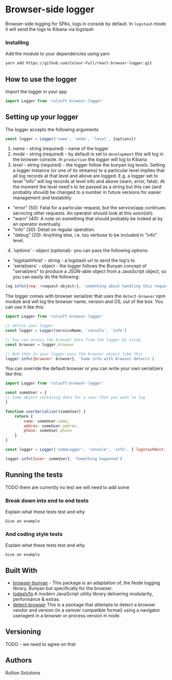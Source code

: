 # Browser-side logger

Browser-side logging for SPAs, logs in console by default. In `logstash` mode it will send the logs to Kibana via logstash

### Installing

Add the module to your dependencies using yarn

```bash
yarn add https://github.com/Colour-Full/react-browser-logger.git
```

## How to use the logger 

Import the logger in your app 

```js
import Logger from 'rulsoft-browser-logger'
```
## Setting up your logger

The logger accepts the following arguments

```js
const logger = Logger('name', 'mode', 'level', {options})
```

1. *name* - string (required) - name of the logger
2. *mode* - string (required) - by default is set to `development` this will log in the browser console. In `production` the *logger* will log to Kibana
3. *level* - string (required) - the logger follow the bunyan log levels. Setting a logger instance (or one of its streams) to a particular level implies that all log records at that level and above are logged. E.g. a logger set to level "info" will log records at level info and above (warn, error, fatal). At the moment the level need's to be passed as a string but this can (and probably should) be changed to a number in future versions for easier management and testability

- "error" (50): Fatal for a particular request, but the service/app continues servicing other requests. An operator should look at this soon(ish).
- "warn" (40): A note on something that should probably be looked at by an operator eventually.
- "info" (30): Detail on regular operation.
- "debug" (20): Anything else, i.e. too verbose to be included in "info" level.

4. *'options'* - object (optional)- you can pass the following options:

- 'logstashHost'  - string - a logstash url to send the log's to
- 'serializers' - object - the logger follows the Bunyan concept of "serializers" to produce a JSON-able object from a JavaScript object, so you can easily do the following:

```js
log.info({req: <request object>}, 'something about handling this request')
```

The logger comes with browser serializer that uses the `detect-browser` npm module and will log the browser name, version and OS, out of the box. You can use it like this:

```js
import Logger from 'rulsoft-browser-logger'

// define your logger
const logger = Logger(serviceName, 'console', 'info')

// You can access the browser data from the logger by using
const browser = logger.browser

// And then in your logger pass the browser object like this
logger.info({browser: browser}, 'Some info with browser details')

```

You can override the default browser or you can write your own serializers like this:

```js
import Logger from 'rulsoft-browser-logger'

const someUser = {
// Some object containig data for a user that you want to log
}

function userSerializer(someUser) {
    return {
        name: someUser.name,
        addres: someUser.addres,
        phone: someUser.phone
    }
}

const logger = Logger('someLogger', 'console', 'info', { logstashHost: 'http://logstashHost', serializers: {user: userSerializer} })

logger.info({user: someUser}, 'Something happened')

```

## Running the tests

TODO there are currently no test we will need to add some

### Break down into end to end tests

Explain what these tests test and why

```
Give an example
```

### And coding style tests

Explain what these tests test and why

```
Give an example
```

## Built With

* [browser-bunyan](https://www.npmjs.com/package/browser-bunyan) - This package is an adaptation of, the Node logging library, Bunyan but specifically for the browser.
* [lodash/fp](https://lodash.com/) A modern JavaScript utility library delivering modularity, performance & extras. 
* [detect-browser](https://github.com/DamonOehlman/detect-browser) This is a package that attempts to detect a browser vendor and version (in a semver compatible format) using a navigator useragent in a browser or process.version in node.

## Versioning

TODO - we need to agree on that

## Authors

Rullion Solutions 
